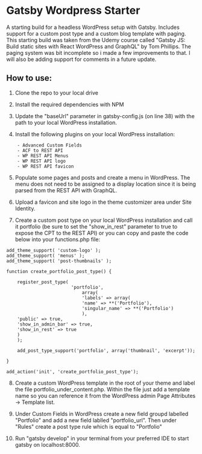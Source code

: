 # Gatsby Wordpress Starter

A starting build for a headless WordPress setup with Gatsby. Includes support for a custom post type and a custom blog template with paging. This starting build was taken from the Udemy course called "Gatsby JS: Build static sites with React WordPress and GraphQL" by Tom Phillips. The paging system was bit incomplete so i made a few improvements to that. I will also be adding support for comments in a future update.

## How to use:

1.  Clone the repo to your local drive

2.  Install the required dependencies with NPM

3.  Update the "baseUrl" parameter in gatsby-config.js (on line 38) with the path to your local WordPress installation.

4.  Install the following plugins on your local WordPress installation:

```
    - Advanced Custom Fields
    - ACF to REST API
    - WP REST API Menus
    - WP REST API logo
    - WP REST API favicon
```

5.  Populate some pages and posts and create a menu in WordPress. The menu does not need to be assigned to a display location since it is being parsed from the REST API with GraphQL.

6.  Upload a favicon and site logo in the theme customizer area under Site Identity.

7.  Create a custom post type on your local WordPress installation and call it portfolio (be sure to set the "show_in_rest" parameter to true to expose the CPT to the REST API) or you can copy and paste the code below into your functions.php file:

```
add_theme_support( 'custom-logo' );
add_theme_support( 'menus' );
add_theme_support( 'post-thumbnails' );

function create_portfolio_post_type() {

    register_post_type(
                        'portfolio',
                            array(
                            'labels' => array(
                            'name' => **('Portfolio'),
                            'singular_name' => **('Portfolio')
                            ),
    'public' => true,
    'show_in_admin_bar' => true,
    'show_in_rest' => true
    )
    );

    add_post_type_support('portfolio', array('thumbnail', 'excerpt'));

}

add_action('init', 'create_portfolio_post_type');
```

8. Create a custom WordPress template in the root of your theme and label the file portfolio_under_content.php. Within the file just add a template name so you can reference it from the WordPress admin Page Attributes -> Template list.

9. Under Custom Fields in WordPress create a new field groupd labelled "Portfolio" and add a new field lablled "portfolio_url". Then under "Rules" create a post type rule which is equal to "Portfolio"

10. Run "gatsby develop" in your terminal from your preferred IDE to start gatsby on localhost:8000.
